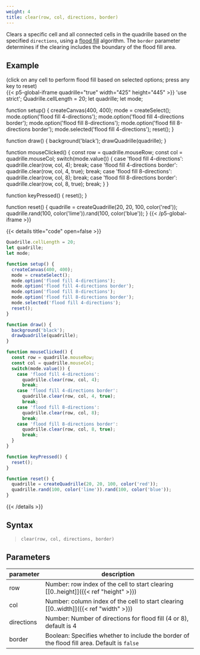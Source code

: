 ```yaml
---
weight: 4
title: clear(row, col, directions, border)
---
```


Clears a specific cell and all connected cells in the quadrille based on the specified `directions`, using a [flood fill](https://en.wikipedia.org/wiki/Flood_fill) algorithm. The `border` parameter determines if the clearing includes the boundary of the flood fill area.

## Example

(click on any cell to perform flood fill based on selected options; press any key to reset)\
{{< p5-global-iframe quadrille="true" width="425" height="445" >}}
'use strict';
Quadrille.cellLength = 20;
let quadrille;
let mode;

function setup() {
  createCanvas(400, 400);
  mode = createSelect();
  mode.option('flood fill 4-directions');
  mode.option('flood fill 4-directions border');
  mode.option('flood fill 8-directions');
  mode.option('flood fill 8-directions border');
  mode.selected('flood fill 4-directions');
  reset();
}

function draw() {
  background('black');
  drawQuadrille(quadrille);
}

function mouseClicked() {
  const row = quadrille.mouseRow;
  const col = quadrille.mouseCol;
  switch(mode.value()) {
    case 'flood fill 4-directions':
      quadrille.clear(row, col, 4);
      break;
    case 'flood fill 4-directions border':
      quadrille.clear(row, col, 4, true);
      break;
    case 'flood fill 8-directions':
      quadrille.clear(row, col, 8);
      break;
    case 'flood fill 8-directions border':
      quadrille.clear(row, col, 8, true);
      break;
  }
}

function keyPressed() {
  reset();
}

function reset() {
  quadrille = createQuadrille(20, 20, 100, color('red'));
  quadrille.rand(100, color('lime')).rand(100, color('blue'));
}
{{< /p5-global-iframe >}}

{{< details title="code" open=false >}}
```js
Quadrille.cellLength = 20;
let quadrille;
let mode;

function setup() {
  createCanvas(400, 400);
  mode = createSelect();
  mode.option('flood fill 4-directions');
  mode.option('flood fill 4-directions border');
  mode.option('flood fill 8-directions');
  mode.option('flood fill 8-directions border');
  mode.selected('flood fill 4-directions');
  reset();
}

function draw() {
  background('black');
  drawQuadrille(quadrille);
}

function mouseClicked() {
  const row = quadrille.mouseRow;
  const col = quadrille.mouseCol;
  switch(mode.value()) {
    case 'flood fill 4-directions':
      quadrille.clear(row, col, 4);
      break;
    case 'flood fill 4-directions border':
      quadrille.clear(row, col, 4, true);
      break;
    case 'flood fill 8-directions':
      quadrille.clear(row, col, 8);
      break;
    case 'flood fill 8-directions border':
      quadrille.clear(row, col, 8, true);
      break;
  }
}

function keyPressed() {
  reset();
}

function reset() {
  quadrille = createQuadrille(20, 20, 100, color('red'));
  quadrille.rand(100, color('lime')).rand(100, color('blue'));
}
```
{{< /details >}}

## Syntax

> `clear(row, col, directions, border)`

## Parameters

| parameter  | description                                                                                 |
|------------|---------------------------------------------------------------------------------------------|
| row        | Number: row index of the cell to start clearing [\[0..height\]]({{< ref "height" >}})       |
| col        | Number: column index of the cell to start clearing [\[0..width\]]({{< ref "width" >}})      |
| directions | Number: Number of directions for flood fill (4 or 8), default is 4                          |
| border     | Boolean: Specifies whether to include the border of the flood fill area. Default is `false` |